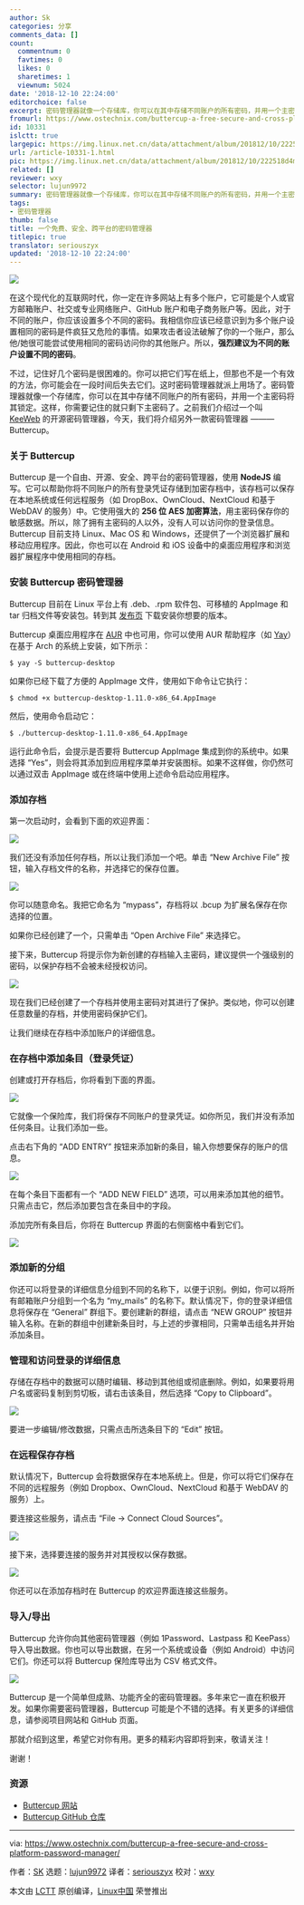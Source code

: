 ```yaml
---
author: Sk
categories: 分享
comments_data: []
count:
  commentnum: 0
  favtimes: 0
  likes: 0
  sharetimes: 1
  viewnum: 5024
date: '2018-12-10 22:24:00'
editorchoice: false
excerpt: 密码管理器就像一个存储库，你可以在其中存储不同账户的所有密码，并用一个主密码将其锁定。这样，你需要记住的就只剩下主密码了
fromurl: https://www.ostechnix.com/buttercup-a-free-secure-and-cross-platform-password-manager/
id: 10331
islctt: true
largepic: https://img.linux.net.cn/data/attachment/album/201812/10/222518d4m4elq47bv3e1s7.png
url: /article-10331-1.html
pic: https://img.linux.net.cn/data/attachment/album/201812/10/222518d4m4elq47bv3e1s7.png.thumb.jpg
related: []
reviewer: wxy
selector: lujun9972
summary: 密码管理器就像一个存储库，你可以在其中存储不同账户的所有密码，并用一个主密码将其锁定。这样，你需要记住的就只剩下主密码了
tags:
- 密码管理器
thumb: false
title: 一个免费、安全、跨平台的密码管理器
titlepic: true
translator: seriouszyx
updated: '2018-12-10 22:24:00'
---
```


![](/data/attachment/album/201812/10/222518d4m4elq47bv3e1s7.png)


在这个现代化的互联网时代，你一定在许多网站上有多个账户，它可能是个人或官方邮箱账户、社交或专业网络账户、GitHub 账户和电子商务账户等。因此，对于不同的账户，你应该设置多个不同的密码。我相信你应该已经意识到为多个账户设置相同的密码是件疯狂又危险的事情。如果攻击者设法破解了你的一个账户，那么他/她很可能尝试使用相同的密码访问你的其他账户。所以，**强烈建议为不同的账户设置不同的密码**。


不过，记住好几个密码是很困难的。你可以把它们写在纸上，但那也不是一个有效的方法，你可能会在一段时间后失去它们。这时密码管理器就派上用场了。密码管理器就像一个存储库，你可以在其中存储不同账户的所有密码，并用一个主密码将其锁定。这样，你需要记住的就只剩下主密码了。之前我们介绍过一个叫 [KeeWeb](/article-10211-1.html) 的开源密码管理器，今天，我们将介绍另外一款密码管理器 ——— Buttercup。


### 关于 Buttercup


Buttercup 是一个自由、开源、安全、跨平台的密码管理器，使用 **NodeJS** 编写。它可以帮助你将不同账户的所有登录凭证存储到加密存档中，该存档可以保存在本地系统或任何远程服务（如 DropBox、OwnCloud、NextCloud 和基于 WebDAV 的服务）中。它使用强大的 **256 位 AES 加密算法**，用主密码保存你的敏感数据。所以，除了拥有主密码的人以外，没有人可以访问你的登录信息。Buttercup 目前支持 Linux、Mac OS 和 Windows，还提供了一个浏览器扩展和移动应用程序。因此，你也可以在 Android 和 iOS 设备中的桌面应用程序和浏览器扩展程序中使用相同的存档。


### 安装 Buttercup 密码管理器


Buttercup 目前在 Linux 平台上有 .deb、.rpm 软件包、可移植的 AppImage 和 tar 归档文件等安装包。转到其 [发布页](https://github.com/buttercup/buttercup-desktop/releases/latest) 下载安装你想要的版本。


Buttercup 桌面应用程序在 [AUR](https://aur.archlinux.org/packages/buttercup-desktop/) 中也可用，你可以使用 AUR 帮助程序（如 [Yay](https://www.ostechnix.com/yay-found-yet-another-reliable-aur-helper/)）在基于 Arch 的系统上安装，如下所示：



```
$ yay -S buttercup-desktop
```

如果你已经下载了方便的 AppImage 文件，使用如下命令让它执行：



```
$ chmod +x buttercup-desktop-1.11.0-x86_64.AppImage
```

然后，使用命令启动它：



```
$ ./buttercup-desktop-1.11.0-x86_64.AppImage
```

运行此命令后，会提示是否要将 Buttercup AppImage 集成到你的系统中。如果选择 “Yes”，则会将其添加到应用程序菜单并安装图标。如果不这样做，你仍然可以通过双击 AppImage 或在终端中使用上述命令启动应用程序。


### 添加存档


第一次启动时，会看到下面的欢迎界面：


![](/data/attachment/album/201812/10/222415ep0pw6m2xxmlbgxa.png)


我们还没有添加任何存档，所以让我们添加一个吧。单击 “New Archive File” 按钮，输入存档文件的名称，并选择它的保存位置。


![](/data/attachment/album/201812/10/222416mitttthtdm1dj6ji.png)


你可以随意命名。我把它命名为 “mypass”，存档将以 .bcup 为扩展名保存在你选择的位置。


如果你已经创建了一个，只需单击 “Open Archive File” 来选择它。


接下来，Buttercup 将提示你为新创建的存档输入主密码，建议提供一个强级别的密码，以保护存档不会被未经授权访问。


![](/data/attachment/album/201812/10/222417dmdpmz6z696ocw4c.png)


现在我们已经创建了一个存档并使用主密码对其进行了保护。类似地，你可以创建任意数量的存档，并使用密码保护它们。


让我们继续在存档中添加账户的详细信息。


### 在存档中添加条目（登录凭证）


创建或打开存档后，你将看到下面的界面。


![](/data/attachment/album/201812/10/222418bn53pzr3tovoyln5.png)


它就像一个保险库，我们将保存不同账户的登录凭证。如你所见，我们并没有添加任何条目。让我们添加一些。


点击右下角的 “ADD ENTRY” 按钮来添加新的条目，输入你想要保存的账户的信息。


![](/data/attachment/album/201812/10/222419na7acodl2nb7ag8a.png)


在每个条目下面都有一个 “ADD NEW FIELD” 选项，可以用来添加其他的细节。只需点击它，然后添加要包含在条目中的字段。


添加完所有条目后，你将在 Buttercup 界面的右侧窗格中看到它们。


![](/data/attachment/album/201812/10/222422ws3f3ebskjxx5u6r.png)


### 添加新的分组


你还可以将登录的详细信息分组到不同的名称下，以便于识别。例如，你可以将所有邮箱账户分组到一个名为 “my\_mails” 的名称下。默认情况下，你的登录详细信息将保存在 “General” 群组下。要创建新的群组，请点击 “NEW GROUP” 按钮并输入名称。在新的群组中创建新条目时，与上述的步骤相同，只需单击组名并开始添加条目。


### 管理和访问登录的详细信息


存储在存档中的数据可以随时编辑、移动到其他组或彻底删除。例如，如果要将用户名或密码复制到剪切板，请右击该条目，然后选择 “Copy to Clipboard”。


![](/data/attachment/album/201812/10/222425lerctckkjekrbm0j.png)


要进一步编辑/修改数据，只需点击所选条目下的 “Edit” 按钮。


### 在远程保存存档


默认情况下，Buttercup 会将数据保存在本地系统上。但是，你可以将它们保存在不同的远程服务（例如 Dropbox、OwnCloud、NextCloud 和基于 WebDAV 的服务）上。


要连接这些服务，请点击 “File -> Connect Cloud Sources”。


![](/data/attachment/album/201812/10/222426ff69dhfqg969qth9.png)


接下来，选择要连接的服务并对其授权以保存数据。


![](/data/attachment/album/201812/10/222428pb8ssa8apsu8ssib.png)


你还可以在添加存档时在 Buttercup 的欢迎界面连接这些服务。


### 导入/导出


Buttercup 允许你向其他密码管理器（例如 1Password、Lastpass 和 KeePass）导入导出数据。你也可以导出数据，在另一个系统或设备（例如 Android）中访问它们。你还可以将 Buttercup 保险库导出为 CSV 格式文件。


![](/data/attachment/album/201812/10/222431an5q538xn553o522.png)


Buttercup 是一个简单但成熟、功能齐全的密码管理器。多年来它一直在积极开发。如果你需要密码管理器，Buttercup 可能是个不错的选择。有关更多的详细信息，请参阅项目网站和 GitHub 页面。


那就介绍到这里，希望它对你有用。更多的精彩内容即将到来，敬请关注！


谢谢！


### 资源


* [Buttercup 网站](https://buttercup.pw/)
* [Buttercup GitHub 仓库](https://github.com/buttercup/buttercup-desktop)




---


via: <https://www.ostechnix.com/buttercup-a-free-secure-and-cross-platform-password-manager/>


作者：[SK](https://www.ostechnix.com/author/sk/) 选题：[lujun9972](https://github.com/lujun9972) 译者：[seriouszyx](https://github.com/seriouszyx) 校对：[wxy](https://github.com/wxy)


本文由 [LCTT](https://github.com/LCTT/TranslateProject) 原创编译，[Linux中国](https://linux.cn/) 荣誉推出